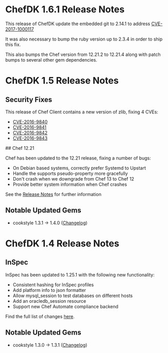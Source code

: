 # ChefDK 1.6.1 Release Notes

This release of ChefDK update the embedded git to 2.14.1 to address [CVE-2017-1000117](https://www.cvedetails.com/cve/CVE-2017-1000117/)

It was also necessary to bump the ruby version up to 2.3.4 in order to ship this fix.

This also bumps the Chef version from 12.21.2 to 12.21.4 along with patch bumps to several other gem dependencies.

# ChefDK 1.5 Release Notes

## Security Fixes

This release of Chef Client contains a new version of zlib, fixing 4
CVEs:

 *  [CVE-2016-9840](https://www.cvedetails.com/cve/CVE-2016-9840/)
 *  [CVE-2016-9841](https://www.cvedetails.com/cve/CVE-2016-9841/)
 *  [CVE-2016-9842](https://www.cvedetails.com/cve/CVE-2016-9842/)
 *  [CVE-2016-9843](https://www.cvedetails.com/cve/CVE-2016-9843/)


## Chef 12.21

Chef has been updated to the 12.21 release, fixing a number of bugs:

 * On Debian based systems, correctly prefer Systemd to Upstart
 * Handle the supports pseudo-property more gracefully
 * Don't crash when we downgrade from Chef 13 to Chef 12
 * Provide better system information when Chef crashes

See the [Release Notes](https://github.com/chef/chef/blob/chef-12/RELEASE_NOTES.md) for further information

## Notable Updated Gems

* cookstyle 1.3.1 -> 1.4.0 ([Changelog](https://github.com/chef/cookstyle/blob/master/CHANGELOG.md))

# ChefDK 1.4 Release Notes

## InSpec

InSpec has been updated to 1.25.1 with the following new functionality:

* Consistent hashing for InSpec profiles
* Add platform info to json formatter
* Allow mysql_session to test databases on different hosts
* Add an oracledb_session resource
* Support new Chef Automate compliance backend

Find the full list of changes [here](https://github.com/chef/inspec/blob/master/CHANGELOG.md#v1250-2017-05-17).

## Notable Updated Gems

* cookstyle 1.3.0 -> 1.3.1 ([Changelog](https://github.com/chef/cookstyle/blob/master/CHANGELOG.md))
